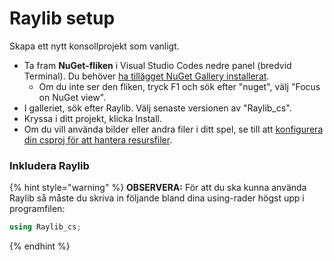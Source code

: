 # Raylib setup

Skapa ett nytt konsollprojekt som vanligt.

* Ta fram **NuGet-fliken** i Visual Studio Codes nedre panel (bredvid Terminal). Du behöver [ha tillägget NuGet Gallery installerat](https://marketplace.visualstudio.com/items?itemName=patcx.vscode-nuget-gallery).
  * Om du inte ser den fliken, tryck F1 och sök efter "nuget", välj "Focus on NuGet view".
* I galleriet, sök efter Raylib. Välj senaste versionen av "Raylib\_cs".
* Kryssa i ditt projekt, klicka Install.
* Om du vill använda bilder eller andra filer i ditt spel, se till att [konfigurera din csproj för att hantera resursfiler](../../filhantering/resursfiler.md#losning-1-kopiera-filerna-automatiskt-till-malmappen).

### Inkludera Raylib <a href="#h.p_juwpvkt-mpln" id="h.p_juwpvkt-mpln"></a>

{% hint style="warning" %}
**OBSERVERA:** För att du ska kunna använda Raylib så måste du skriva in följande bland dina using-rader högst upp i programfilen:

```csharp
using Raylib_cs;
```
{% endhint %}
